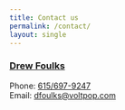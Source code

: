 ```yaml
---
title: Contact us
permalink: /contact/
layout: single
---
```


### [Drew Foulks](https://www.linkedin.com/in/andrewfoulks/)
Phone:	<a href="tel:6156979247">615/697-9247</a><br>
Email:	<a href="mailto:dfoulks@voltpop.com">dfoulks@voltpop.com</a>

